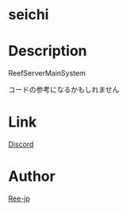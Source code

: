 # seichi

# Description

ReefServerMainSystem

コードの参考になるかもしれません

# Link

[Discord](https://discord.gg/M4A6cak)

# Author

[Ree-jp](https://github.com/Ree-jp)
